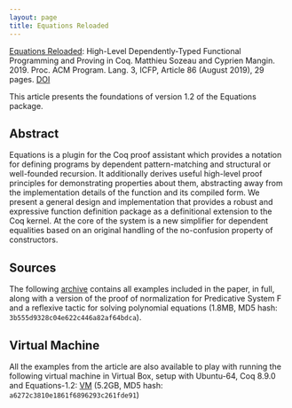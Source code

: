 ```yaml
---
layout: page
title: Equations Reloaded
---
```


[Equations Reloaded](https://www.irif.fr/~sozeau//research/publications/Equations_Reloaded-ICFP19.pdf): 
High-Level Dependently-Typed Functional Programming and Proving in Coq. Matthieu Sozeau and Cyprien Mangin. 2019. 
Proc. ACM Program. Lang. 3, ICFP, Article 86 (August 2019), 29 pages. [DOI](https://doi.org/10.1145/3341690)

This article presents the foundations of version 1.2 of the Equations package.

Abstract
--------

Equations is a plugin for the Coq proof assistant which provides a
notation for defining programs by dependent pattern-matching and
structural or well-founded recursion. It additionally derives useful
high-level proof principles for demonstrating properties about them,
abstracting away from the implementation details of the function and its
compiled form. We present a general design and implementation that
provides a robust and expressive function definition package as a
definitional extension to the Coq kernel. At the core of the system is
a new simplifier for dependent equalities based on an original handling
of the no-confusion property of constructors.

Sources
-------

The following [archive](assets/equations-reloaded.tgz) contains
all examples included in the paper, in full, along with a version of the
proof of normalization for Predicative System F and a reflexive tactic
for solving polynomial equations (1.8MB, MD5 hash:
`3b555d9328c04e622c446a82af64bdca`).

Virtual Machine
---------------

All the examples from the article are also available to play with
running the following virtual machine in Virtual Box, setup with
Ubuntu-64, Coq 8.9.0 and Equations-1.2:
[VM](https://drive.google.com/file/d/1Zt_vLSBZou6nw-FwUrtRocs5jxyOoqq3/view?usp=sharing)
(5.2GB, MD5 hash: `a6272c3810e1861f6896293c261fde91`)
